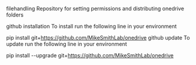 filehandling
Repository for setting permissions and distributing onedrive folders

github installation
To install run the following line in your environment

pip install git+https://github.com/MikeSmithLab/onedrive
github update
To update run the following line in your environment

pip install --upgrade git+https://github.com/MikeSmithLab/onedrive
